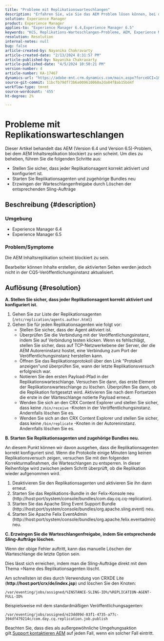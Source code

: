 ```yaml
---
title: "Probleme mit Replikationswarteschlangen"
description: "Erfahren Sie, wie Sie das AEM Problem lösen können, bei dem AEM Inhaltsreplikation blockiert zu sein scheint."
solution: Experience Manager
product: Experience Manager
applies-to: "Experience Manager 6.4,Experience Manager 6.5"
keywords: "KCS, Replikations-Warteschlangen-Probleme, AEM, Experience Manager, AEM Inhaltsreplikation"
resolution: Resolution
internal-notes: null
bug: false
article-created-by: Nayanika Chakravarty
article-created-date: "2/13/2024 8:31:57 PM"
article-published-by: Nayanika Chakravarty
article-published-date: "4/5/2024 10:50:21 PM"
version-number: 4
article-number: KA-17467
dynamics-url: "https://adobe-ent.crm.dynamics.com/main.aspx?forceUCI=1&pagetype=entityrecord&etn=knowledgearticle&id=d8ac59ea-aeca-ee11-9079-6045bd006793"
source-git-commit: 11bcfb79df73b6a009610060a2da84f8ab15bd4f
workflow-type: tm+mt
source-wordcount: '455'
ht-degree: 2%

---
```


# Probleme mit Replikationswarteschlangen


Dieser Artikel behandelt das AEM (Version 6.4 und Version 6.5)-Problem, bei dem AEM Inhaltsreplikation blockiert zu sein scheint. Um dies zu beheben, führen Sie die folgenden Schritte aus:

- Stellen Sie sicher, dass jeder Replikationsagent korrekt aktiviert und konfiguriert ist.
- Starten Sie Replikationsagenten und zugehörige Bundles neu
- Erzwingen der Warteschlangenfreigabe durch Löschen der entsprechenden Sling-Aufträge


## Beschreibung {#description}


### Umgebung

- Experience Manager 6.4
- Experience Manager 6.5


### Problem/Symptome

Die AEM Inhaltsreplikation scheint blockiert zu sein.

Bearbeiter können Inhalte erstellen, die aktivierten Seiten werden jedoch nicht in der CQ5-Veröffentlichungsinstanz aktualisiert.


## Auflösung {#resolution}


<b>A. Stellen Sie sicher, dass jeder Replikationsagent korrekt aktiviert und konfiguriert ist.</b>

1. Gehen Sie zur Liste der Replikationsagenten (`/etc/replication/agents.author.html`)
2. Gehen Sie für jeden Replikationsagenten wie folgt vor:
   - Stellen Sie sicher, dass der Agent aktiviert ist.
   - Überprüfen Sie die Verbindung mit der Veröffentlichungsinstanz, indem Sie auf Verbindung testen klicken. Wenn es fehlschlägt, stellen Sie sicher, dass auf TCP-Netzwerkebene der Server, der die AEM Autoreninstanz hostet, eine Verbindung zum Port der Veröffentlichungsinstanz herstellen kann.
   - Öffnen Sie das Replikationsprotokoll über den Link &quot;Protokoll anzeigen&quot;und überprüfen Sie, wann der letzte Replikationsversuch erfolgreich war.
   - Notieren Sie den ersten Payload-Pfad in der Replikationswarteschlange. Versuchen Sie dann, das erste Element der Replikationswarteschlange zu löschen. Überprüfen Sie dann, ob die Replikation fortgesetzt wird. Aktivieren Sie nach dem Fortsetzen die erste in der Warteschlange notierte Payload erneut.
   - Wenden Sie sich an den CRX Content Explorer und stellen Sie sicher, dass keine `/bin/receive` -Knoten in der Veröffentlichungsinstanz. Andernfalls löschen Sie es.
   - Wenden Sie sich an den CRX Content Explorer und stellen Sie sicher, dass keine `/bin/replicate` -Knoten in der Autoreninstanz. Andernfalls löschen Sie es.


<b>B. Starten Sie Replikationsagenten und zugehörige Bundles neu.</b>

An diesem Punkt können wir davon ausgehen, dass die Replikationsagenten korrekt konfiguriert sind. Wenn die Protokolle einige Minuten lang keinen Replikationsversuch zeigen, versuchen Sie mit den folgenden Korrekturmaßnahmen, die Warteschlangen zu entsperren. In dieser Reihenfolge wird zwischen jedem Schritt überprüft, ob die Replikation wieder aufgenommen wird.

1. Deaktivieren Sie den Replikationsagenten und aktivieren Sie ihn dann erneut.
2. Starten Sie das Replikations-Bundle in der Felix-Konsole neu (http://host:port/system/console/bundles/com.day.cq.cq-replication).
3. Starten Sie das Apache Sling Event Support Bundle (http://host:port/system/console/bundles/org.apache.sling.event) neu.
4. Starten Sie Apache Felix EventAdmin (http://host:port/system/console/bundles/org.apache.felix.eventadmin) neu.


<b>C. Erzwingen Sie die Warteschlangenfreigabe, indem Sie entsprechende Sling-Aufträge löschen.</b>

Wenn der obige Fehler auftritt, kann das manuelle Löschen der Warteschlange die letzte Option sein.

Dies lässt sich erreichen, indem man die Sling-Aufträge direkt mit dem Thema =Name des Replikationsagenten löscht.

Am schnellsten ist dies durch Verwendung von CRXDE Lite (<b>http://host:port/crx/de/index.jsp</b>) und löschen Sie den Knoten:

`/var/eventing/jobs/assigned/%INSTANCE-SLING-ID%/%REPLICATION-AGENT-FULL-ID%`

Beispielsweise mit dem standardmäßigen Veröffentlichungsagenten:

`/var/eventing/jobs/assigned/e23dd09d-83f1-4735-a77c-394df479214c/com.day.cq.replication.job.publish`

Beachten Sie, dass dies als außergewöhnliche Umgehungsaktion gilt.[Support kontaktieren AEM](https://helpx.adobe.com/de/marketing-cloud/contact-support.html) auf jeden Fall, wenn ein solcher Fall eintritt.
